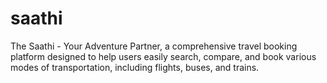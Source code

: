 # saathi
The Saathi - Your Adventure Partner, a comprehensive travel booking platform designed to help users easily search, compare, and book various modes of transportation, including flights, buses, and trains.
